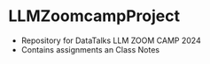 # LLMZoomcampProject
* Repository for DataTalks LLM ZOOM CAMP 2024 
* Contains assignments an Class Notes